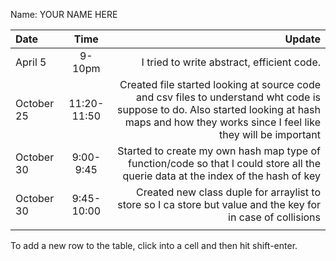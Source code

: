 Name: YOUR NAME HERE

| Date       |    Time     |                                                                                                                                                                                           Update |
|:-----------|:-----------:|-------------------------------------------------------------------------------------------------------------------------------------------------------------------------------------------------:|
| April 5    |   9-10pm    |                                                                                                                                                       I tried to write abstract, efficient code. |
| October 25 | 11:20-11:50 | Created file started looking at source code and csv files to understand wht code is suppose to do. Also started looking at hash maps and how they works since I feel like they will be important |
| October 30 |  9:00-9:45  |                                                                Started to create my own hash map type of function/code so that I could store all the querie data at the index of the hash of key |
| October 30  | 9:45-10:00  |                                                                                     Created new class duple for arraylist to store so I ca store but value and the key for in case of collisions |
|            |             |                                                                                                                                                                                                  |


To add a new row to the table, click into a cell and then hit shift-enter.
